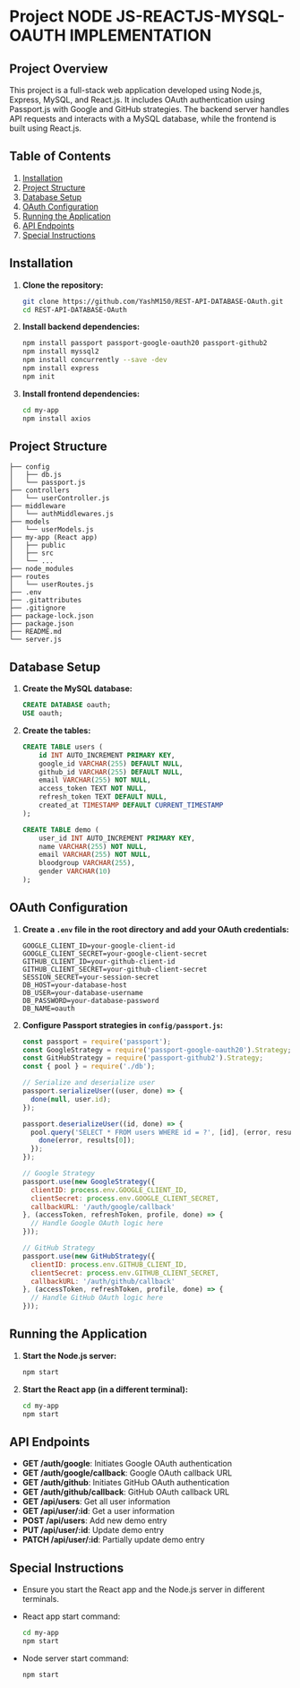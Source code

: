 # Project NODE JS-REACTJS-MYSQL-OAUTH IMPLEMENTATION

## Project Overview

This project is a full-stack web application developed using Node.js, Express, MySQL, and React.js. It includes OAuth authentication using Passport.js with Google and GitHub strategies. The backend server handles API requests and interacts with a MySQL database, while the frontend is built using React.js.

## Table of Contents

1. [Installation](#installation)
2. [Project Structure](#project-structure)
3. [Database Setup](#database-setup)
4. [OAuth Configuration](#oauth-configuration)
5. [Running the Application](#running-the-application)
6. [API Endpoints](#api-endpoints)
7. [Special Instructions](#special-instructions)

## Installation

1. **Clone the repository:**

   ```bash
   git clone https://github.com/YashM150/REST-API-DATABASE-OAuth.git
   cd REST-API-DATABASE-OAuth
   ```

2. **Install backend dependencies:**

   ```bash
   npm install passport passport-google-oauth20 passport-github2
   npm install myssql2
   npm install concurrently --save -dev
   npm install express
   npm init
   
   ```

3. **Install frontend dependencies:**

   ```bash
   cd my-app
   npm install axios
   ```

## Project Structure

```plaintext
├── config
│   ├── db.js
│   └── passport.js
├── controllers
│   └── userController.js
├── middleware
│   └── authMiddlewares.js
├── models
│   └── userModels.js
├── my-app (React app)
│   ├── public
│   ├── src
│   └── ...
├── node_modules
├── routes
│   └── userRoutes.js
├── .env
├── .gitattributes
├── .gitignore
├── package-lock.json
├── package.json
├── README.md
└── server.js
```

## Database Setup

1. **Create the MySQL database:**

   ```sql
   CREATE DATABASE oauth;
   USE oauth;
   ```

2. **Create the tables:**

   ```sql
   CREATE TABLE users (
       id INT AUTO_INCREMENT PRIMARY KEY,
       google_id VARCHAR(255) DEFAULT NULL,
       github_id VARCHAR(255) DEFAULT NULL,
       email VARCHAR(255) NOT NULL,
       access_token TEXT NOT NULL,
       refresh_token TEXT DEFAULT NULL,
       created_at TIMESTAMP DEFAULT CURRENT_TIMESTAMP
   );

   CREATE TABLE demo (
       user_id INT AUTO_INCREMENT PRIMARY KEY,
       name VARCHAR(255) NOT NULL,
       email VARCHAR(255) NOT NULL,
       bloodgroup VARCHAR(255),
       gender VARCHAR(10)
   );
   ```

## OAuth Configuration

1. **Create a `.env` file in the root directory and add your OAuth credentials:**

   ```plaintext
   GOOGLE_CLIENT_ID=your-google-client-id
   GOOGLE_CLIENT_SECRET=your-google-client-secret
   GITHUB_CLIENT_ID=your-github-client-id
   GITHUB_CLIENT_SECRET=your-github-client-secret
   SESSION_SECRET=your-session-secret
   DB_HOST=your-database-host
   DB_USER=your-database-username
   DB_PASSWORD=your-database-password
   DB_NAME=oauth
   ```

2. **Configure Passport strategies in `config/passport.js`:**

   ```javascript
   const passport = require('passport');
   const GoogleStrategy = require('passport-google-oauth20').Strategy;
   const GitHubStrategy = require('passport-github2').Strategy;
   const { pool } = require('./db');

   // Serialize and deserialize user
   passport.serializeUser((user, done) => {
     done(null, user.id);
   });

   passport.deserializeUser((id, done) => {
     pool.query('SELECT * FROM users WHERE id = ?', [id], (error, results) => {
       done(error, results[0]);
     });
   });

   // Google Strategy
   passport.use(new GoogleStrategy({
     clientID: process.env.GOOGLE_CLIENT_ID,
     clientSecret: process.env.GOOGLE_CLIENT_SECRET,
     callbackURL: '/auth/google/callback'
   }, (accessToken, refreshToken, profile, done) => {
     // Handle Google OAuth logic here
   }));

   // GitHub Strategy
   passport.use(new GitHubStrategy({
     clientID: process.env.GITHUB_CLIENT_ID,
     clientSecret: process.env.GITHUB_CLIENT_SECRET,
     callbackURL: '/auth/github/callback'
   }, (accessToken, refreshToken, profile, done) => {
     // Handle GitHub OAuth logic here
   }));
   ```

## Running the Application

1. **Start the Node.js server:**

   ```bash
   npm start
   ```

2. **Start the React app (in a different terminal):**

   ```bash
   cd my-app
   npm start
   ```

## API Endpoints

- **GET /auth/google**: Initiates Google OAuth authentication
- **GET /auth/google/callback**: Google OAuth callback URL
- **GET /auth/github**: Initiates GitHub OAuth authentication
- **GET /auth/github/callback**: GitHub OAuth callback URL
- **GET /api/users**: Get all user information
- **GET /api/user/:id**: Get a user information
- **POST /api/users**: Add new demo entry
- **PUT /api/user/:id**: Update demo entry
- **PATCH /api/user/:id**: Partially update demo entry

## Special Instructions

- Ensure you start the React app and the Node.js server in different terminals.
- React app start command:

  ```bash
  cd my-app
  npm start
  ```

- Node server start command:

  ```bash
  npm start
  ```
